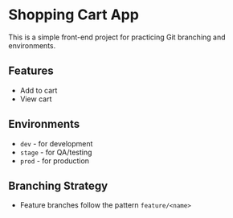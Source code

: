 # Shopping Cart App

This is a simple front-end project for practicing Git branching and environments.

## Features

- Add to cart
- View cart

## Environments

- `dev` - for development
- `stage` - for QA/testing
- `prod` - for production

## Branching Strategy

- Feature branches follow the pattern `feature/<name>`
